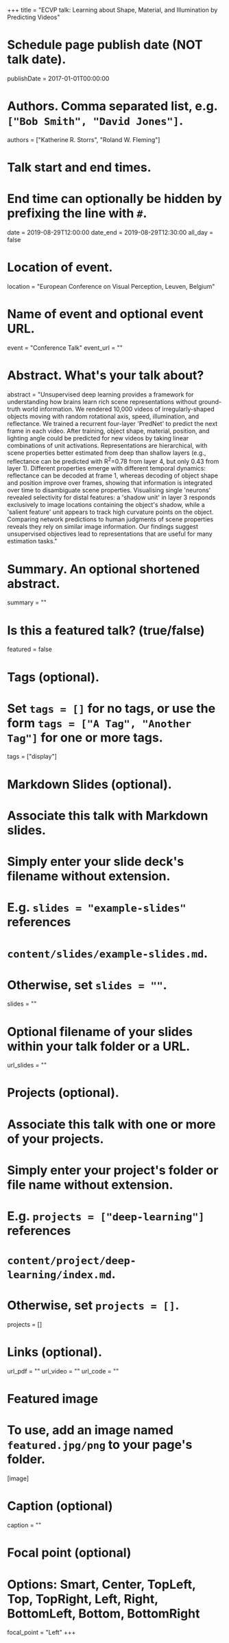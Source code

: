 +++
title = "ECVP talk: Learning about Shape, Material, and Illumination by Predicting Videos"

# Schedule page publish date (NOT talk date).
publishDate = 2017-01-01T00:00:00

# Authors. Comma separated list, e.g. `["Bob Smith", "David Jones"]`.
authors = ["Katherine R. Storrs", "Roland W. Fleming"]

# Talk start and end times.
#   End time can optionally be hidden by prefixing the line with `#`.
date = 2019-08-29T12:00:00
date_end = 2019-08-29T12:30:00
all_day = false

# Location of event.
location = "European Conference on Visual Perception, Leuven, Belgium"

# Name of event and optional event URL.
event = "Conference Talk"
event_url = ""

# Abstract. What's your talk about?
abstract = "Unsupervised deep learning provides a framework for understanding how brains learn rich scene representations without ground-truth world information. We rendered 10,000 videos of irregularly-shaped objects moving with random rotational axis, speed, illumination, and reflectance. We trained a recurrent four-layer 'PredNet' to predict the next frame in each video. After training, object shape, material, position, and lighting angle could be predicted for new videos by taking linear combinations of unit activations. Representations are hierarchical, with scene properties better estimated from deep than shallow layers (e.g., reflectance can be predicted with R<sup>2</sup>=0.78 from layer 4, but only 0.43 from layer 1). Different properties emerge with different temporal dynamics: reflectance can be decoded at frame 1, whereas decoding of object shape and position improve over frames, showing that information is integrated over time to disambiguate scene properties. Visualising single 'neurons' revealed selectivity for distal features: a 'shadow unit' in layer 3 responds exclusively to image locations containing the object's shadow, while a 'salient feature' unit appears to track high curvature points on the object. Comparing network predictions to human judgments of scene properties reveals they rely on similar image information. Our findings suggest unsupervised objectives lead to representations that are useful for many estimation tasks."

# Summary. An optional shortened abstract.
summary = ""

# Is this a featured talk? (true/false)
featured = false

# Tags (optional).
#   Set `tags = []` for no tags, or use the form `tags = ["A Tag", "Another Tag"]` for one or more tags.
tags = ["display"]

# Markdown Slides (optional).
#   Associate this talk with Markdown slides.
#   Simply enter your slide deck's filename without extension.
#   E.g. `slides = "example-slides"` references 
#   `content/slides/example-slides.md`.
#   Otherwise, set `slides = ""`.
slides = ""

# Optional filename of your slides within your talk folder or a URL.
url_slides = ""

# Projects (optional).
#   Associate this talk with one or more of your projects.
#   Simply enter your project's folder or file name without extension.
#   E.g. `projects = ["deep-learning"]` references 
#   `content/project/deep-learning/index.md`.
#   Otherwise, set `projects = []`.
projects = []

# Links (optional).
url_pdf = ""
url_video = ""
url_code = ""

# Featured image
# To use, add an image named `featured.jpg/png` to your page's folder. 
[image]
  # Caption (optional)
  caption = ""

  # Focal point (optional)
  # Options: Smart, Center, TopLeft, Top, TopRight, Left, Right, BottomLeft, Bottom, BottomRight
  focal_point = "Left"
+++

